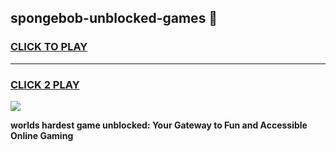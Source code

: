 
## spongebob-unblocked-games 👋
<h3>
<a href="https://premium.freeplayer.one?title=spongebob-unblocked-games&ref=14F">CLICK TO PLAY</a></h3>
<hr>

<h3>
<a href="https://premium.freeplayer.one?title=spongebob-unblocked-games&ref=14F">CLICK 2 PLAY</a>
  
</h3>

<a href="https://premium.freeplayer.one?title=spongebob-unblocked-games&ref=12F/"><img src="https://clearcache.store/games.png"></a>


**worlds hardest game unblocked: Your Gateway to Fun and Accessible Online Gaming**
